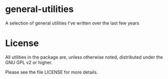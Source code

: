 general-utilities
=================

A selection of general utilities I've written over the last few years

# License

All utilities in the package are, unless otherwise noted, distributed under
the GNU GPL v2 or higher.

Please see the file LICENSE for more details.
